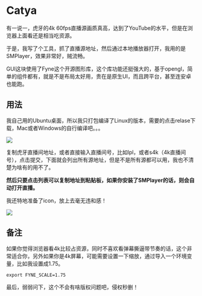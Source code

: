 # Catya
有一说一，虎牙的4k 60fps直播源画质真高，达到了YouTube的水平，但是在浏览器上面看还是相当吃资源。

于是，我写了个工具，抓了直播源地址，然后通过本地播放器打开，我用的是SMPlayer，效果非常好，贼流畅。

GUI这块使用了Fyne这个开源图形库，这个库功能还挺强大的，基于opengl，简单的组件都有，就是不是布局太好用，贵在是原生UI，而且跨平台，甚至连安卓也能跑。

## 用法
我自己用的Ubuntu桌面，所以我只打包编译了Linux的版本，需要的点击relase下载，Mac或者Windows的自行编译吧。。。

![](https://img04.sogoucdn.com/app/a/100520146/8321da88a7a9451bc89b0cee3d3ec469)

复制虎牙直播间地址，或者直接输入直播间号，比如lpl，或者s4k（4k直播间号），点击提交，下面就会列出所有源地址，但是不是所有源都可以用，我也不清楚为啥有的用不了。

**然后只要点击列表可以复制地址到粘贴板，如果你安装了SMPlayer的话，则会自动打开直播。**

我还特地准备了icon，放上去毫无违和感！

![](https://img03.sogoucdn.com/app/a/100520146/0b35a521481e11b9a4e1b729ca14221f)

## 备注
如果你觉得浏览器看4k比较占资源，同时不喜欢看弹幕撕逼带节奏的话，这个非常适合你，另外如果你是4k屏幕，可能需要设置一下缩放，通过导入一个环境变量，比如我设置成1.75。
```
export FYNE_SCALE=1.75
```

最后，弱弱问下，这个不会有啥版权问题吧，侵权秒删！